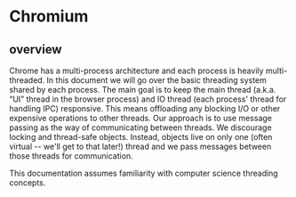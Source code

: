 # Chromium

>

## overview

Chrome has a multi-process architecture and each process is heavily multi-threaded. In this document we will go over the basic threading system shared by each process. The main goal is to keep the main thread (a.k.a. “UI” thread in the browser process) and IO thread (each process' thread for handling IPC) responsive. This means offloading any blocking I/O or other expensive operations to other threads. Our approach is to use message passing as the way of communicating between threads. We discourage locking and thread-safe objects. Instead, objects live on only one (often virtual -- we'll get to that later!) thread and we pass messages between those threads for communication.

This documentation assumes familiarity with computer science threading concepts.

